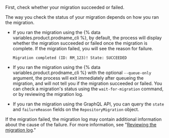 First, check whether your migration succeeded or failed.

The way you check the status of your migration depends on how you ran the migration.

- If you ran the migration using the {% data variables.product.prodname_cli %}, by default, the process will display whether the migration succeeded or failed once the migration is complete. If the migration failed, you will see the reason for failure.

  ```text
  Migration completed (ID: RM_123)! State: SUCCEEDED
  ```

- If you ran the migration using the {% data variables.product.prodname_cli %} with the optional `--queue-only` argument, the process will exit immediately after queueing the migration, and will not tell you if the migration succeeded or failed. You can check a migration's status using the `wait-for-migration` command, or by reviewing the migration log.
- If you ran the migration using the GraphQL API, you can query the `state` and `failureReason` fields on the `RepositoryMigration` object.

If the migration failed, the migration log may contain additional information about the cause of the failure. For more information, see "[Reviewing the migration log](#reviewing-the-migration-log)."
